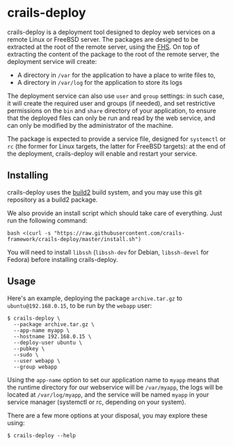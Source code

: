# crails-deploy

crails-deploy is a deployment tool designed to deploy web services on a remote Linux or FreeBSD server. The packages
are designed to be extracted at the root of the remote server, using the [FHS](https://en.wikipedia.org/wiki/Filesystem_Hierarchy_Standard). On top
of extracting the content of the package to the root of the remote server, the deployment service will create:

* A directory in `/var` for the application to have a place to write files to,
* A directory in `/var/log` for the application to store its logs

The deployment service can also use `user` and `group` settings: in such case, it will create the required user and groups (if needed), and set
restrictive permissions on the `bin` and `share` directory of your application, to ensure that the deployed files can only be run and read by
the web service, and can only be modified by the administrator of the machine.

The package is expected to provide a service file, designed for `systemctl` or `rc` (the former for Linux targets, the latter for FreeBSD targets):
at the end of the deployment, crails-deploy will enable and restart your service.

## Installing

crails-deploy uses the [build2](https://www.build2.org/) build system, and you may use this git repository as a build2 package.

We also provide an install script which should take care of everything. Just run the following command:

```
bash <(curl -s "https://raw.githubusercontent.com/crails-framework/crails-deploy/master/install.sh")
```

You will need to install `libssh` (`libssh-dev` for Debian, `libssh-devel` for Fedora) before installing crails-deploy.

## Usage

Here's an example, deploying the package `archive.tar.gz` to `ubuntu@192.168.0.15`, to be run by the `webapp` user:

```
$ crails-deploy \
  --package archive.tar.gz \
  --app-name myapp \
  --hostname 192.168.0.15 \
  --deploy-user ubuntu \
  --pubkey \
  --sudo \
  --user webapp \
  --group webapp
```

Using the `app-name` option to set our application name to `myapp` means that the runtime directory for our webservice will be `/var/myapp`, the logs
will be located at `/var/log/myapp`, and the service will be named `myapp` in your service manager (systemctl or rc, depending on your system).

There are a few more options at your disposal, you may explore these using:

```
$ crails-deploy --help
```
